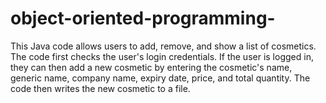 # object-oriented-programming-
This Java code allows users to add, remove, and show a list of cosmetics. The code first checks the user's login credentials. If the user is logged in, they can then add a new cosmetic by entering the cosmetic's name, generic name, company name, expiry date, price, and total quantity. The code then writes the new cosmetic to a file.
